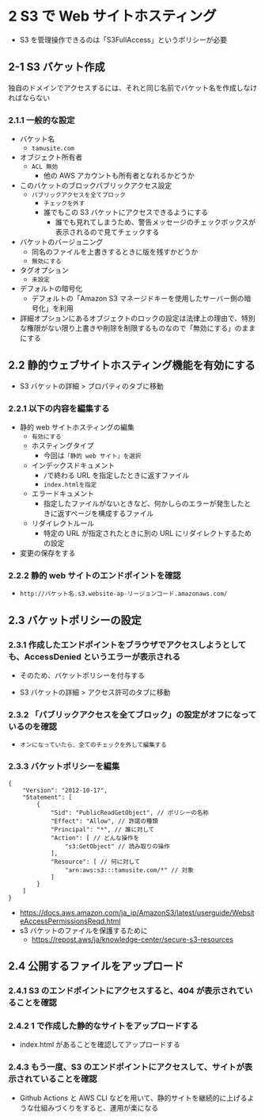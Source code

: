 # 2 S3 で Web サイトホスティング

- S3 を管理操作できるのは「S3FullAccess」というポリシーが必要

## 2-1 S3 バケット作成

独自のドメインでアクセスするには、それと同じ名前でバケット名を作成しなければならない

### 2.1.1 一般的な設定

- バケット名
  - `tamusite.com`
- オブジェクト所有者
  - `ACL 無効`
    - 他の AWS アカウントも所有者となれるかどうか
- このバケットのブロックパブリックアクセス設定
  - `パブリックアクセスを全てブロック`
    - `チェックを外す`
    - 誰でもこの S3 バケットにアクセスできるようにする
      - 誰でも見れてしまうため、警告メッセージのチェックボックスが表示されるので見てチェックする
- バケットのバージョニング
  - 同名のファイルを上書きするときに版を残すかどうか
  - `無効にする`
- タグオプション
  - `未設定`
- デフォルトの暗号化
  - デフォルトの「Amazon S3 マネージドキーを使用したサーバー側の暗号化」を利用
- 詳細オプションにあるオブジェクトのロックの設定は法律上の理由で、特別な権限がない限り上書きや削除を制限するものなので「無効にする」のままにする

## 2.2 静的ウェブサイトホスティング機能を有効にする

- S3 バケットの詳細 > プロパティのタブに移動

### 2.2.1 以下の内容を編集する

- 静的 web サイトホスティングの編集
  - `有効にする`
  - ホスティングタイプ
    - 今回は`「静的 web サイト」を選択`
  - インデックスドキュメント
    - `/`で終わる URL を指定したときに返すファイル
    - `index.htmlを指定`
  - エラードキュメント
    - 指定したファイルがないときなど、何かしらのエラーが発生したときに返すページを構成するファイル
  - リダイレクトルール
    - 特定の URL が指定されたときに別の URL にリダイレクトするための設定
- 変更の保存をする

### 2.2.2 静的 web サイトのエンドポイントを確認

- `http://バケット名.s3.website-ap-リージョンコード.amazonaws.com/`

## 2.3 バケットポリシーの設定

### 2.3.1 作成したエンドポイントをブラウザでアクセスしようとしても、AccessDenied というエラーが表示される

- そのため、バケットポリシーを付与する

- S3 バケットの詳細 > アクセス許可のタブに移動

### 2.3.2 「パブリックアクセスを全てブロック」の設定がオフになっているのを確認

- `オンになっていたら、全てのチェックを外して編集する`

### 2.3.3 バケットポリシーを編集

```
{
    "Version": "2012-10-17",
    "Statement": [
        {
            "Sid": "PublicReadGetObject", // ポリシーの名称
            "Effect": "Allow", // 許諾の種類
            "Principal": "*", // 誰に対して
            "Action": [ // どんな操作を
                "s3:GetObject" // 読み取りの操作
            ],
            "Resource": [ // 何に対して
                "arn:aws:s3:::tamusite.com/*" // 対象
            ]
        }
    ]
}
```

- https://docs.aws.amazon.com/ja_jp/AmazonS3/latest/userguide/WebsiteAccessPermissionsReqd.html
- s3 バケットのファイルを保護するために
  - https://repost.aws/ja/knowledge-center/secure-s3-resources

## 2.4 公開するファイルをアップロード

### 2.4.1 S3 のエンドポイントにアクセスすると、404 が表示されていることを確認

### 2.4.2 1 で作成した静的なサイトをアップロードする

- index.html があることを確認してアップロードする

### 2.4.3 もう一度、S3 のエンドポイントにアクセスして、サイトが表示されていることを確認

- Github Actions と AWS CLI などを用いて、静的サイトを継続的に上げるような仕組みづくりをすると、運用が楽になる
